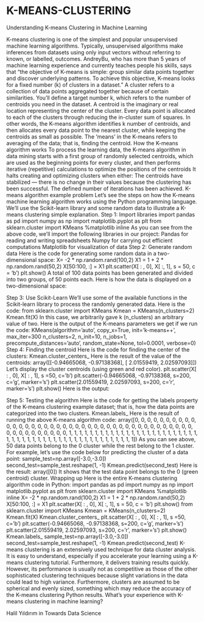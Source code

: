 # K-MEANS-CLUSTERING




Understanding K-means Clustering in Machine Learning




K-means clustering is one of the simplest and popular unsupervised machine learning algorithms.
Typically, unsupervised algorithms make inferences from datasets using only input vectors without referring to known, or labelled, outcomes.
AndreyBu, who has more than 5 years of machine learning experience and currently teaches people his skills, says that “the objective of K-means is simple: group similar data points together and discover underlying patterns. To achieve this objective, K-means looks for a fixed number (k) of clusters in a dataset.”
A cluster refers to a collection of data points aggregated together because of certain similarities.
You’ll define a target number k, which refers to the number of centroids you need in the dataset. A centroid is the imaginary or real location representing the center of the cluster.
Every data point is allocated to each of the clusters through reducing the in-cluster sum of squares.
In other words, the K-means algorithm identifies k number of centroids, and then allocates every data point to the nearest cluster, while keeping the centroids as small as possible.
The ‘means’ in the K-means refers to averaging of the data; that is, finding the centroid.
How the K-means algorithm works
To process the learning data, the K-means algorithm in data mining starts with a first group of randomly selected centroids, which are used as the beginning points for every cluster, and then performs iterative (repetitive) calculations to optimize the positions of the centroids
It halts creating and optimizing clusters when either:
The centroids have stabilized — there is no change in their values because the clustering has been successful.
The defined number of iterations has been achieved.
K-means algorithm example problem
Let’s see the steps on how the K-means machine learning algorithm works using the Python programming language.
We’ll use the Scikit-learn library and some random data to illustrate a K-means clustering simple explanation.
Step 1: Import libraries
import pandas as pd
import numpy as np
import matplotlib.pyplot as plt
from sklearn.cluster import KMeans
%matplotlib inline
As you can see from the above code, we’ll import the following libraries in our project:
Pandas for reading and writing spreadsheets
Numpy for carrying out efficient computations
Matplotlib for visualization of data
Step 2: Generate random data
Here is the code for generating some random data in a two-dimensional space:
X= -2 * np.random.rand(100,2)
X1 = 1 + 2 * np.random.rand(50,2)
X[50:100, :] = X1
plt.scatter(X[ : , 0], X[ :, 1], s = 50, c = ‘b’)
plt.show()
A total of 100 data points has been generated and divided into two groups, of 50 points each.
Here is how the data is displayed on a two-dimensional space:

Step 3: Use Scikit-Learn
We’ll use some of the available functions in the Scikit-learn library to process the randomly generated data.
Here is the code:
from sklearn.cluster import KMeans
Kmean = KMeans(n_clusters=2)
Kmean.fit(X)
In this case, we arbitrarily gave k (n_clusters) an arbitrary value of two.
Here is the output of the K-means parameters we get if we run the code:
KMeans(algorithm=’auto’, copy_x=True, init=’k-means++’, max_iter=300
 n_clusters=2, n_init=10, n_jobs=1, precompute_distances=’auto’,
 random_state=None, tol=0.0001, verbose=0)
Step 4: Finding the centroid
Here is the code for finding the center of the clusters:
Kmean.cluster_centers_
Here is the result of the value of the centroids:
array([[-0.94665068, -0.97138368],
 [ 2.01559419, 2.02597093]])
Let’s display the cluster centroids (using green and red color).
plt.scatter(X[ : , 0], X[ : , 1], s =50, c=’b’)
plt.scatter(-0.94665068, -0.97138368, s=200, c=’g’, marker=’s’)
plt.scatter(2.01559419, 2.02597093, s=200, c=’r’, marker=’s’)
plt.show()
Here is the output:

Step 5: Testing the algorithm
Here is the code for getting the labels property of the K-means clustering example dataset; that is, how the data points are categorized into the two clusters.
Kmean.labels_
Here is the result of running the above K-means algorithm code:
array([0, 0, 0, 0, 0, 0, 0, 0, 0, 0, 0, 0, 0, 0, 0, 0, 0, 0, 0, 0, 0, 0,
 0, 0, 0, 0, 0, 0, 0, 0, 0, 0, 0, 0, 0, 0, 0, 0, 0, 0, 0, 0, 0, 0,
 0, 0, 0, 0, 0, 0, 1, 1, 1, 1, 1, 1, 1, 1, 1, 1, 1, 1, 1, 1, 1, 1,
 1, 1, 1, 1, 1, 1, 1, 1, 1, 1, 1, 1, 1, 1, 1, 1, 1, 1, 1, 1, 1, 1,
 1, 1, 1, 1, 1, 1, 1, 1, 1, 1, 1, 1])
As you can see above, 50 data points belong to the 0 cluster while the rest belong to the 1 cluster.
For example, let’s use the code below for predicting the cluster of a data point:
sample_test=np.array([-3.0,-3.0])
second_test=sample_test.reshape(1, -1)
Kmean.predict(second_test)
Here is the result:
array([0])
It shows that the test data point belongs to the 0 (green centroid) cluster.
Wrapping up
Here is the entire K-means clustering algorithm code in Python:
import pandas as pd
import numpy as np
import matplotlib.pyplot as plt
from sklearn.cluster import KMeans
%matplotlib inline
X= -2 * np.random.rand(100,2)
X1 = 1 + 2 * np.random.rand(50,2)
X[50:100, :] = X1
plt.scatter(X[ : , 0], X[ :, 1], s = 50, c = ‘b’)
plt.show()
from sklearn.cluster import KMeans
Kmean = KMeans(n_clusters=2)
Kmean.fit(X)
Kmean.cluster_centers_
plt.scatter(X[ : , 0], X[ : , 1], s =50, c=’b’)
plt.scatter(-0.94665068, -0.97138368, s=200, c=’g’, marker=’s’)
plt.scatter(2.01559419, 2.02597093, s=200, c=’r’, marker=’s’)
plt.show()
Kmean.labels_
sample_test=np.array([-3.0,-3.0])
second_test=sample_test.reshape(1, -1)
Kmean.predict(second_test)
K-means clustering is an extensively used technique for data cluster analysis.
It is easy to understand, especially if you accelerate your learning using a K-means clustering tutorial. Furthermore, it delivers training results quickly.
However, its performance is usually not as competitive as those of the other sophisticated clustering techniques because slight variations in the data could lead to high variance.
Furthermore, clusters are assumed to be spherical and evenly sized, something which may reduce the accuracy of the K-means clustering Python results.
What’s your experience with K-means clustering in machine learning?

Halil Yıldırım in Towards Data Science


















